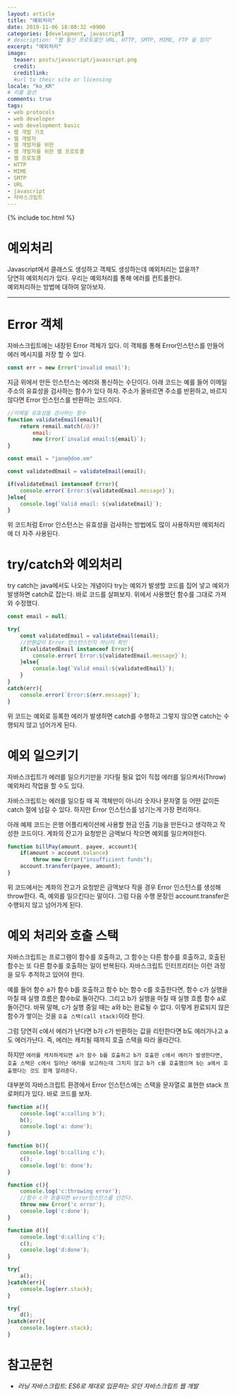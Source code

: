 ```yaml
---
layout: article
title: "예외처리"
date: 2019-11-06 18:00:32 +0900
categories: [development, javascript]
# description: "웹 통신 프로토콜인 URL, HTTP, SMTP, MIME, FTP 을 정리"
excerpt: "예외처리"
image:
  teaser: posts/javascript/javascript.png
  credit: 
  creditlink: 
  #url to their site or licensing
locale: "ko_KR"
# 리플 옵션
comments: true
tags:
- web protocols
- web developer
- web development basic
- 웹 개발 기초
- 웹 개발자
- 웹 개발자를 위한
- 웹 개발자를 위한 웹 프로토콜
- 웹 프로토콜
- HTTP
- MIME
- SMTP
- URL
- javascript
- 자바스크립트
---
```

{% include toc.html %}

# 예외처리
Javascript에서 클래스도 생성하고 객체도 생성하는데 예외처리는 없을까?  
당연히 예외처리가 있다. 우리는 예외처리를 통해 에러를 컨트롤한다.  
예외처리하는 방법에 대하여 알아보자.  

---

# Error 객체
자바스크립트에는 내장된 Error 객체가 있다. 이 객체를 통해 Error인스턴스를 만들어 에러 메시지를 저장 할 수 있다.

```javascript
const err = new Error('invalid email');
```

지금 위에서 만든 인스턴스는 에러와 통신하는 수단이다. 아래 코드는 예를 들어 이메일 주소의 유효성을 검사하는 함수가 있다 하자. 주소가 올바르면 주소를 반환하고, 바르지 않다면 Error 인스턴스를 반환하는 코드이다.

```javascript
//이메일 유효성을 검사하는 함수
function validateEmail(email){
    return remail.match(/@/)?
        email:
        new Error(`invalid email:${email}`);
}

const email = "jane@doe.em"

const validatedEmail = validateEmail(email);

if(validateEmail instanceof Error){
    console.error(`Error:${validatedEmail.message}`);
}else{
    console.log(`Valid email: ${validateEmail}`);
}
```

위 코드처럼 Error 인스턴스는 유효성을 검사하는 방법에도 많이 사용하지만 예외처리에 더 자주 사용된다.


# try/catch와 예외처리
try catch는 java에서도 나오는 개념이다 try는 예외가 발생할 코드를 집어 넣고 예외가 발생하면 catch로 잡는다. 바로 코드를 살펴보자. 위에서 사용했던 함수를 그대로 가져와 수정했다.

```javascript
const email = null;

try{
    const validatedEmail = validateEmail(email);
    //반환값이 Error 인스턴스인지 아닌지 확인
    if(validatedEmail instanceof Error){
        console.error(`Error:${validatedEmail.message}`);
    }else{
        console.log(`Valid email:${validatedEmail}`);
    }
}
catch(err){
    console.error(`Error:${err.message}`);
}
```

위 코드는 예외로 등록한 에러가 발생하면 catch를 수행하고 그렇지 않으면 catch는 수행되지 않고 넘어가게 된다.  


# 예외 일으키기
자바스크립트가 에러를 일으키기만을 기다릴 필요 없이 직접 에러를 일으켜서(Throw)예외처리 작업을 할 수도 있다.  

자바스크립트는 에러를 일으킬 때 꼭 객체만이 아니라 숫자나 문자열 등 어떤 값이든 catch 절에 넘길 수 있다. 하지만 Error 인스턴스를 넘기는게 가장 편리하다.  

아래 예제 코드는 은행 어플리케이션에 사용할 현금 인출 기능을 만든다고 생각하고 작성한 코드이다. 계좌의 잔고가 요청받은 금액보다 작으면 예외를 일으켜야한다.

```javascript
function billPay(amount, payee, account){
    if(amount > account.balance)
        throw new Error("insufficient funds");
    account.transfer(payee, amount);
}
```

위 코드에서는 계좌의 잔고가 요청받은 금액보다 작을 경우 Error 인스턴스를 생성해 throw한다. 즉, 예외를 일으킨다는 말이다. 그럼 다음 수행 문장인 account.transfer은 수행되지 않고 넘어가게 된다.



# 예외 처리와 호출 스택
자바스크립트는 프로그램이 함수를 호출하고, 그 함수는 다른 함수를 호출하고, 호출된 함수는 또 다른 함수를 호출하는 일이 반복된다. 자바스크립트 인터프리터는 이런 과정을 모두 추적하고 있어야 한다.  

예를 들어 함수 a가 함수 b를 호출하고 함수 b는 함수 c를 호출한다면, 함수 c가 실행을 마칠 때 실행 흐름은 함수b로 돌아간다. 그리고 b가 실행을 마칠 때 실행 흐름 함수 a로 돌아간다. 바꿔 말해, c가 실행 중일 때는 a와 b는 완료될 수 없다.
이렇게 완료되지 않은 함수가 쌓이는 것을 `호출 스택(call stack)`이라 한다.  

그럼 당연히 c에서 에러가 난다면 b가 c가 반환하는 값을 리턴한다면 b도 에러가나고 a도 에러가난다. 즉, 에러는 캐치될 때까지 호출 스택을 따라 올라간다.

하지만 `에러를 캐치하게되면 a가 함수 b를 호출하고 b가 호출한 c에서 에러가 발생한다면, 호출 스택은 c에서 일어난 에러를 보고하는데 그치지 않고 b가 c를 호출했으며 b는 a에서 호출했다는 것도 함께 알려준다.`

대부분의 자바스크립트 환경에서 Error 인스턴스에는 스택을 문자열로 표현한 stack 프로퍼티가 있다. 바로 코드를 보자.

```javascript
function a(){
    console.log('a:calling b');
    b();
    console.log('a: done');
}

function b(){
    console.log('b:calling c');
    c();
    console.log('b: done');
}

function c(){
    console.log('c:throwing error');
    //함수 c가 호출되면 error인스턴스를 던진다.
    throw new Error('c error');
    console.log('c:done');
}

function d(){
    console.log('d:calling c');
    c();
    console.log('d:done');
}

try{
    a();
}catch(err){
    console.log(err.stack);
}

try{
    d();
}catch(err){
    console.log(err.stack);
}

```

# 참고문헌
- *러닝 자바스크립트: ES6로 제대로 입문하는 모던 자바스크립트 웹 개발*